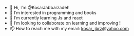 - 👋 Hi, I’m @KosarJabbarzadeh
- 👀 I’m interested in programming and books
- 🌱 I’m currently learning Js and react
- 💞️ I’m looking to collaborate on learning and improving !
- 📫 How to reach me with my email: kosar_jbrz@yahoo.com

<!---
KosarJabbarzadeh/KosarJabbarzadeh is a ✨ special ✨ repository because its `README.md` (this file) appears on your GitHub profile.
You can click the Preview link to take a look at your changes.
--->

